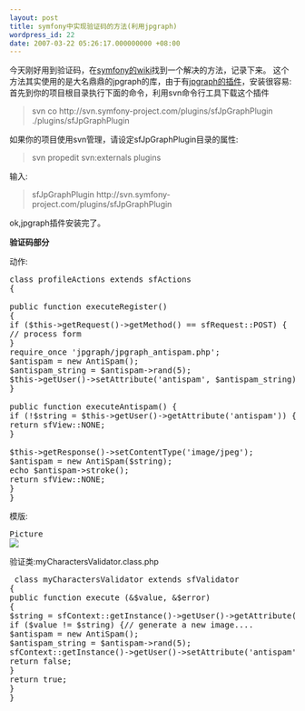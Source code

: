 ```yaml
---
layout: post
title: symfony中实现验证码的方法(利用jpgraph)
wordpress_id: 22
date: 2007-03-22 05:26:17.000000000 +08:00
---
```

今天刚好用到验证码，在<a href="http://trac.symfony-project.com/trac/wiki/HowToCaptcha">symfony的wiki</a>找到一个解决的方法，记录下来。
这个方法其实使用的是大名鼎鼎的jpgraph的库，由于有<a href="http://trac.symfony-project.com/trac/wiki/sfJpGraphPlugin">jpgraph的插件</a>，安装很容易:
首先到你的项目根目录执行下面的命令，利用svn命令行工具下载这个插件
<blockquote>svn co http://svn.symfony-project.com/plugins/sfJpGraphPlugin ./plugins/sfJpGraphPlugin</blockquote>
如果你的项目使用svn管理，请设定sfJpGraphPlugin目录的属性:
<blockquote>svn propedit svn:externals plugins</blockquote>
输入:
<blockquote>sfJpGraphPlugin http://svn.symfony-project.com/plugins/sfJpGraphPlugin</blockquote>
ok,jpgraph插件安装完了。

<strong>验证码部分</strong>

动作:
<pre line="1" lang="php">
class profileActions extends sfActions
{

public function executeRegister()
{
if ($this-&gt;getRequest()-&gt;getMethod() == sfRequest::POST) {
// process form
}
require_once 'jpgraph/jpgraph_antispam.php';
$antispam = new AntiSpam();
$antispam_string = $antispam-&gt;rand(5);
$this-&gt;getUser()-&gt;setAttribute('antispam', $antispam_string);
}

public function executeAntispam() {
if (!$string = $this-&gt;getUser()-&gt;getAttribute('antispam')) {
return sfView::NONE;
}

$this-&gt;getResponse()-&gt;setContentType('image/jpeg');
$antispam = new AntiSpam($string);
echo $antispam-&gt;stroke();
return sfView::NONE;
}
}</pre>
模版:
<pre line="1" lang="php">
<label>Picture</label>
<img src="http://www.jiangle.name/wp-admin/%3C?php%20echo%20url_for%28%27profile/antispam%27%29;%20?%3E" /></pre>
验证类:myCharactersValidator.class.php

<pre line="1" lang="php"> class myCharactersValidator extends sfValidator
{
public function execute (&amp;$value, &amp;$error)
{
$string = sfContext::getInstance()-&gt;getUser()-&gt;getAttribute('antispam');
if ($value != $string) {// generate a new image....
$antispam = new AntiSpam();
$antispam_string = $antispam-&gt;rand(5);
sfContext::getInstance()-&gt;getUser()-&gt;setAttribute('antispam', $antispam_string);$error = $this-&gt;getParameter('characters_error');
return false;
}
return true;
}
}
</pre>
